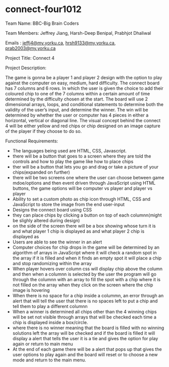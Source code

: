 # connect-four1012
Team Name: BBC-Big Brain Coders

Team Members: Jeffrey Jiang, Harsh-Deep Benipal, Prabhjot Dhaliwal

Emails : jeffj4@my.yorku.ca, hrsh9133@my.yorku.ca, prab2003@my.yorku.ca 

Project Title: Connect 4

Project Description:

The game is gonna be a player 1 and player 2 design with the option to play against the computer on easy, medium, hard difficulty. The connect board has 7 columns and 6 rows. In which the user is given the choice to add their coloured chip to one of the 7 columns within a certain amount of time determined by the difficulty chosen at the start. The board will use 2 dimensional arrays, loops, and conditional statements to determine both the validity of the user’s input, and determine the winner. The win will be determined by whether the user or computer has 4 pieces in either a horizontal, vertical or diagonal line. The visual concept behind the connect 4 will be either yellow and red chips or chip designed on an image capture of the player if they choose to do so. 

 Functional Requirements:
 
  - The languages being used are HTML, CSS, Javascript.
  -  there will be a button that goes to a screen where they are told the controls and how to play the game like how to place chips
  -  ther will be a button that lets you go and drag or take a picture of your chips(expanded on further)
  - there will be two screens one where the user can choose between game mdoe/options and then event driven through JavaScript using HTML buttons, the game options will be computer vs player and player vs player
  - Ability to set a custom photo as chip icon through HTML, CSS and JavaScript to store the image from the end user-input
  - Designs the connect board using CSS
  - they can place chips by clicking a button on top of each columnn(might be slighly altered during design)
  - on the side of the screen there will be a box showing whose turn it is and what player 1 chip is displayed as and what player 2 chip is displayed as 
  - Users are able to see the winner in an alert
  - Computer choices for chip drops in the game will be determined by an algorithm of arrays in JavaScript where it will check a random spot in the array if it is filled and when it finds an empty spot it will place a chip and stop randomizing within the array
  - When player hovers over column css will display chip above the column and then when a columnn is selected by the user the program will go through the columnn with an array to fill the spot with a chip where it is not filled on the array when they click on the screen where the chip image is hovering
  - When there is no space for a chip inside a colummn, an error through an alert that will tell the user that there is no spaces left to put a chip and tell them to play a different columnn
  - When a winner is determined all chips other than the 4 winning chips will be set not visible through arrays that will be checked each time a chip is displayed inside a box/circle.
  - where there is no winner meaning that the board is filled with no winning solutions left the array will be checked and if the board is filled it will display a alert that tells the user it is a tie and gives the option for play again or return to main menu
  - At the end of each game there will be a alert that pops up that gives the user options to play again and the board will reset or to choose a new mode and return to the main menu.
